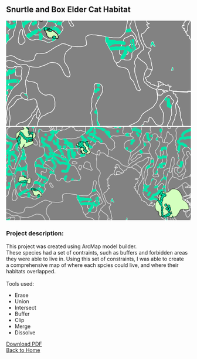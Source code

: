 ## Snurtle and Box Elder Cat Habitat

<img src="images/snurtle2.png?raw=true"/>
<img src="images/map1_ofawesomeness.png?raw=true"/>

### **Project description:** <br>
This project was created using ArcMap model builder.<br>
These species had a set of contraints, such as buffers and forbidden areas <br>
they were able to live in. Using this set of constraints, I was able to create <br>
a comprehensive map of where each spcies could live, and where their <br>
habitats overlapped. <br>
<br>
Tools used:
- Erase
- Union
- Intersect
- Buffer
- Clip
- Merge
- Dissolve

[Download PDF](/projects/Lab6_Part2.pdf)<br>
<a href="https://sophiepeet.github.io/">Back to Home </a>
